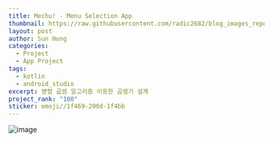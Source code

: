 ```yaml
---
title: Mechu! - Menu Selection App
thumbnail: https://raw.githubusercontent.com/radic2682/blog_images_repo/main/uploads/Mechu!%20-%20Menu%20Selection%20App/292889211-f76808a3-5328-46fd-90ca-0c44efc386e7.png
layout: post
author: Sun Hong
categories:
  - Project
  - App Project
tags:
  - kotlin
  - android_studio
excerpt: 병렬 곱셈 알고리즘 이용한 곱셈기 설계
project_rank: "100"
sticker: emoji//1f469-200d-1f4bb
---
```

![image](https://github.com/radic2682/radic2682.github.io/assets/11177959/f76808a3-5328-46fd-90ca-0c44efc386e7)